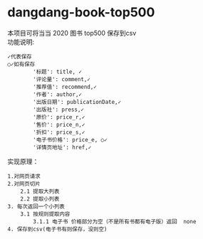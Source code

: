 # dangdang-book-top500
本项目可将当当 2020 图书 top500 保存到csv<br>
功能说明:

    ✓代表保存
    ○✓如有保存
            '标题': title, ✓
            '评论量': comment,✓
            '推荐值': recommend,✓
            '作者': author,✓
            '出版日期': publicationDate,✓
            '出版社': press,✓
            '原价': price_r,✓
            '售价': price_n,✓
            '折扣': price_s,✓
            '电子书价格': price_e, ○✓
            '详情页地址': href,✓
        
 实现原理：
    
    1.对网页请求
    2.对网页切片
        2.1 提取大列表
        2.2 提取小列表
    3. 每次返回一个小列表
        3.1 按规则提取内容
            3.1.1 电子书 价格部分为空（不是所有书都有电子版）返回  none
    4. 保存到csv(电子书有则保存，没则空)

